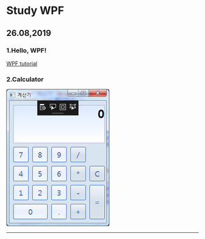 Study WPF
=========  
##  26.08,2019  
###  1.Hello, WPF!  
[WPF tutorial](https://wpf-tutorial.com/getting-started/hello-wpf/)  
###  2.Calculator  
![Calculator](https://github.com/KimHeeRyeong/StudyWPF/blob/master/ReadMe/Calculator.PNG)  
***  
